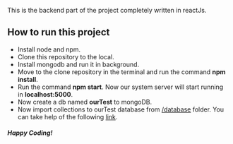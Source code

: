 This is the backend part of the project completely written in 
reactJs.

<h2>How to run this project</h2>

- Install node and npm.
- Clone this repository to the local.
- Install mongodb and run it in background.
- Move to the clone repository in the terminal 
and run the command <b>npm install</b>.
- Run the command <b>npm start</b>. Now our system 
server will start running in <b>localhost:5000</b>.
- Now create a db named <b>ourTest</b> to mongoDB.
- Now import collections to ourTest database from 
<a href="./database">/database</a> folder. You can take help of the 
following <a href="https://docs.mongodb.com/guides/server/import/">link</a>.

<h4><i>Happy Coding!</i></h4>
